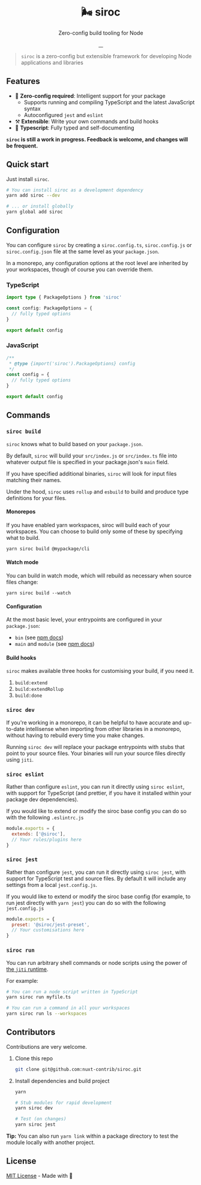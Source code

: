 <h1 align="center">🌬️ siroc</h1>
<p align="center">Zero-config build tooling for Node</p>

<p align="center">
<a href="https://npmjs.com/package/siroc">
    <img alt="" src="https://img.shields.io/npm/v/siroc/latest.svg?style=flat-square">
</a>
<a href="https://npmjs.com/package/siroc">
    <img alt="" src="https://img.shields.io/npm/dt/siroc.svg?style=flat-square">
</a>
<a href="https://lgtm.com/projects/g/nuxt-contrib/siroc">
    <img alt="" src="https://img.shields.io/lgtm/alerts/github/nuxt-contrib/siroc?style=flat-square">
</a>
<a href="https://lgtm.com/projects/g/nuxt-contrib/siroc">
    <img alt="" src="https://img.shields.io/lgtm/grade/javascript/github/nuxt-contrib/siroc?style=flat-square">
</a>
</p>

> `siroc` is a zero-config but extensible framework for developing Node applications and libraries

## Features

- 💯 **Zero-config required**: Intelligent support for your package
  - Supports running and compiling TypeScript and the latest JavaScript syntax
  - Autoconfigured `jest` and `eslint`
- ⚒️ **Extensible**: Write your own commands and build hooks
- 💪 **Typescript**: Fully typed and self-documenting

**`siroc` is still a work in progress. Feedback is welcome, and changes will be frequent.**

## Quick start

Just install `siroc`.

```bash
# You can install siroc as a development dependency
yarn add siroc --dev

# ... or install globally
yarn global add siroc
```

## Configuration

You can configure `siroc` by creating a `siroc.config.ts`, `siroc.config.js` or `siroc.config.json` file at the same level as your `package.json`.

In a monorepo, any configuration options at the root level are inherited by your workspaces, though of course you can override them.

### TypeScript

```ts
import type { PackageOptions } from 'siroc'

const config: PackageOptions = {
  // fully typed options
}

export default config
```

### JavaScript

```js
/**
 * @type {import('siroc').PackageOptions} config
 */
const config = {
  // fully typed options
}

export default config
```

## Commands

### `siroc build`

`siroc` knows what to build based on your `package.json`.

By default, `siroc` will build your `src/index.js` or `src/index.ts` file into whatever output file is specified in your package.json's `main` field.

If you have specified additional binaries, `siroc` will look for input files matching their names.

Under the hood, `siroc` uses `rollup` and `esbuild` to build and produce type definitions for your files.

#### Monorepos

If you have enabled yarn workspaces, siroc will build each of your workspaces. You can choose to build only some of these by specifying what to build.

```bash
yarn siroc build @mypackage/cli
```

#### Watch mode

You can build in watch mode, which will rebuild as necessary when source files change:

```
yarn siroc build --watch
```

#### Configuration

At the most basic level, your entrypoints are configured in your `package.json`:

- `bin` (see [npm docs](https://docs.npmjs.com/files/package.json#bin))
- `main` and `module` (see [npm docs](https://docs.npmjs.com/files/package.json#main))

#### Build hooks

`siroc` makes available three hooks for customising your build, if you need it.

1. `build:extend`
1. `build:extendRollup`
1. `build:done`

### `siroc dev`

If you're working in a monorepo, it can be helpful to have accurate and up-to-date intellisense when importing from other libraries in a monorepo, without having to rebuild every time you make changes.

Running `siroc dev` will replace your package entrypoints with stubs that point to your source files. Your binaries will run your source files directly using `jiti`.

### `siroc eslint`

Rather than configure `eslint`, you can run it directly using `siroc eslint`, with support for TypeScript (and prettier, if you have it installed within your package dev dependencies).

If you would like to extend or modify the siroc base config you can do so with the following `.eslintrc.js`

```js
module.exports = {
  extends: ['@siroc'],
  // Your rules/plugins here
}
```

### `siroc jest`

Rather than configure `jest`, you can run it directly using `siroc jest`, with support for TypeScript test and source files. By default it will include any settings from a local `jest.config.js`.

If you would like to extend or modify the siroc base config (for example, to run jest directly with `yarn jest`) you can do so with the following `jest.config.js`

```js
module.exports = {
  preset: '@siroc/jest-preset',
  // Your customisations here
}
```

### `siroc run`

You can run arbitrary shell commands or node scripts using the power of [the `jiti` runtime](https://github.com/nuxt-contrib/jiti).

For example:

```bash
# You can run a node script written in TypeScript
yarn siroc run myfile.ts

# You can run a command in all your workspaces
yarn siroc run ls --workspaces
```

## Contributors

Contributions are very welcome.

1. Clone this repo

   ```bash
   git clone git@github.com:nuxt-contrib/siroc.git
   ```

2. Install dependencies and build project

   ```bash
   yarn

   # Stub modules for rapid development
   yarn siroc dev

   # Test (on changes)
   yarn siroc jest
   ```

**Tip:** You can also run `yarn link` within a package directory to test the module locally with another project.

## License

[MIT License](./LICENCE) - Made with 💖
